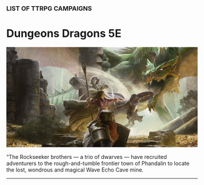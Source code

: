 ### LIST OF TTRPG CAMPAIGNS

# Dungeons <i class="fab fa-d-and-d"></i> Dragons 5E

![Image](/dnd-5e-phandelver-carousel.png)

<!-- <a name="001"></a>
**"Lost Mine of Phandelver"** with DM Nicole
<br />Thursdays weekly via Roll20 & Discord
<br />Adventure Level 1-5
<br />Playing as [Aarden Falknor](/character)
<br /><i class="fas fa-book-open"></i> [Read the Session Recaps](/campaign/2021-lmop-with-dm-nicole) -->

<div class="notation">
<span class="quote">&ldquo;</span>The Rockseeker brothers — a trio of dwarves — have recruited adventurers to the rough-and-tumble frontier town of Phandalin to locate the lost, wondrous and magical Wave Echo Cave mine.
</div>

---
